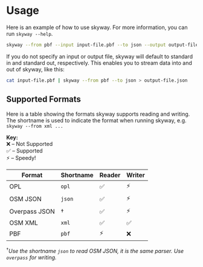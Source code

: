 # Usage

Here is an example of how to use skyway.
For more information, you can run `skyway --help`.

```sh
skyway --from pbf --input input-file.pbf --to json --output output-file.json
```
If you do not specify an input or output file, skyway will default to standard in and standard out, respectively.
This enables you to stream data into and out of skyway, like this:
```sh
cat input-file.pbf | skyway --from pbf --to json > output-file.json
```

## Supported Formats

Here is a table showing the formats skyway supports reading and writing.
The shortname is used to indicate the format when running skyway, e.g. `skyway --from xml ...`

**Key:**<br>
❌ – Not Supported<br>
✅ – Supported<br>
⚡ – Speedy!<br>

| Format        | Shortname | Reader | Writer |
| --------------|-----------|--------|--------|
| OPL           | `opl`     | ✅     | ⚡     |
| OSM JSON      | `json`    | ✅     | ⚡     |
| Overpass JSON | †         | ✅     | ⚡     |
| OSM XML       | `xml`     | ✅     | ✅     |
| PBF           | `pbf`     | ⚡     | ❌     |

<sup>†</sup>*Use the shortname `json` to read OSM JSON, it is the same parser. Use `overpass` for writing.*
